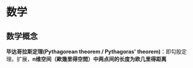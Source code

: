 # 数学

## 数学概念

**毕达哥拉斯定理(Pythagorean theorem / Pythagoras' theorem)**：即勾股定理。扩展，**n维空间（歐幾里得空間）**中两点间的长度为**欧几里得距离**